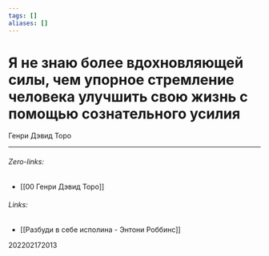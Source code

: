 ```yaml
---
tags: []
aliases: []
---
```

# Я не знаю более вдохновляющей силы, чем упорное стремление человека улучшить свою жизнь с помощью сознательного усилия
Генри Дэвид Торо
___
###### Zero-links:
- [[00 Генри Дэвид Торо]]
###### Links:
- [[Разбуди в себе исполина - Энтони Роббинс]]

202202172013